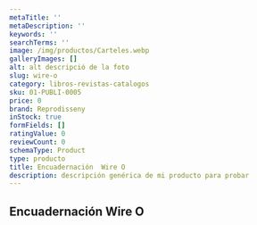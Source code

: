 ```yaml
---
metaTitle: ''
metaDescription: ''
keywords: ''
searchTerms: ''
image: /img/productos/Carteles.webp
galleryImages: []
alt: alt descripció de la foto
slug: wire-o
category: libros-revistas-catalogos
sku: 01-PUBLI-0005
price: 0
brand: Reprodisseny
inStock: true
formFields: []
ratingValue: 0
reviewCount: 0
schemaType: Product
type: producto
title: Encuadernación  Wire O
description: descripción genérica de mi producto para probar
---
```

## Encuadernación  Wire O

